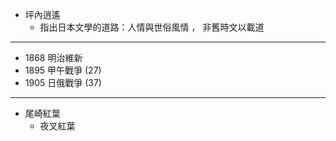 * 坪內逍遙
  * 指出日本文學的道路：人情與世俗風情 ， 非舊時文以載道

---

* 1868 明治維新
* 1895 甲午戰爭 \(27\)
* 1905 日俄戰爭 \(37\)

---

* 尾崎紅葉
  * 夜叉紅葉







